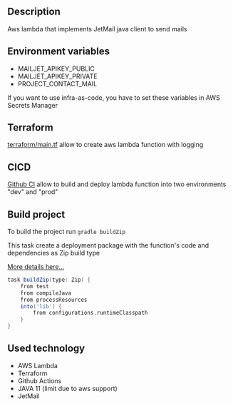 ## Description
Aws lambda that implements JetMail java client to send mails

## Environment variables 
- MAILJET_APIKEY_PUBLIC
- MAILJET_APIKEY_PRIVATE
- PROJECT_CONTACT_MAIL

If you want to use infra-as-code, you have to set these variables in AWS Secrets Manager

## Terraform
[terraform/main.tf](terraform/main.tf) allow to create aws lambda function with logging

## CICD
[Github CI](.github/workflows/aws.yml) allow to build and deploy lambda function into two environments "dev" and "prod"

## Build project
To build the project run `gradle buildZip`

This task create a deployment package with the function's code and dependencies as Zip build type

[More details here...](https://docs.aws.amazon.com/lambda/latest/dg/java-package.html#java-package-gradle)
```gradle
task buildZip(type: Zip) {
    from test
    from compileJava
    from processResources
    into('lib') {
        from configurations.runtimeClasspath
    }
}
```

## Used technology
- AWS Lambda
- Terraform
- Github Actions
- JAVA 11 (limit due to aws support)
- JetMail
